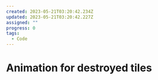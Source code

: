 ```yaml
---
created: 2023-05-21T03:20:42.234Z
updated: 2023-05-21T03:20:42.227Z
assigned: ""
progress: 0
tags:
  - Code
---
```


# Animation for destroyed tiles
